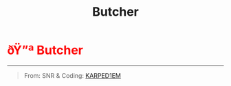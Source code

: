 ﻿---
lang: en-US
title: Butcher
prev:
next:
---

# <font color=red>ðŸ”ª <b>Butcher</b></font> <Badge text="Killing" type="tip" vertical="middle"/>
---

> From: SNR & Coding: [KARPED1EM](https://github.com/KARPED1EM)
